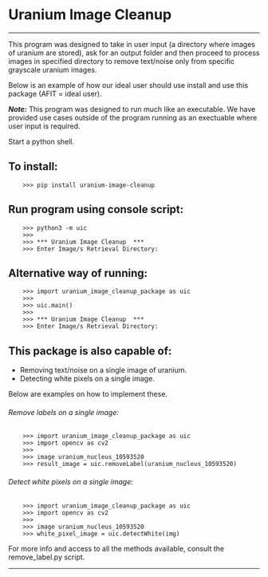 # Uranium Image Cleanup
--------

 This program was designed to take in user input (a directory where images of uranium are stored), ask for an output folder and then proceed to process images in specified directory to remove text/noise only from specific grayscale uranium images.

Below is an example of how our ideal user should use install and use this package (AFIT = ideal user).

***Note:*** This program was designed to run much like an executable. We have provided use cases outside of the program running as an exectuable where user input is required.

Start a python shell.

## To install:

```
    >>> pip install uranium-image-cleanup
```

## Run program using console script:

```
    >>> python3 -m uic
    >>> 
    >>> *** Uranium Image Cleanup  ***
    >>> Enter Image/s Retrieval Directory:
```

## Alternative way of running:

```
    >>> import uranium_image_cleanup_package as uic
    >>> 
    >>> uic.main()
    >>>
    >>> *** Uranium Image Cleanup  ***
    >>> Enter Image/s Retrieval Directory:
```

## This package is also capable of:

- Removing text/noise on a single image of uranium.
- Detecting white pixels on a single image.

Below are examples on how to implement these.

###### Remove labels on a single image:

``` 
    >>> import uranium_image_cleanup_package as uic
    >>> import opencv as cv2
    >>>
    >>> image uranium_nucleus_10593520                  
    >>> result_image = uic.removeLabel(uranium_nucleus_10593520)

```
###### Detect white pixels on a single image:
``` 
    >>> import uranium_image_cleanup_package as uic
    >>> import opencv as cv2
    >>>
    >>> image uranium_nucleus_10593520                  
    >>> white_pixel_image = uic.detectWhite(img)
```

For more info and access to all the methods available, consult the remove_label.py script.

----------------------------



